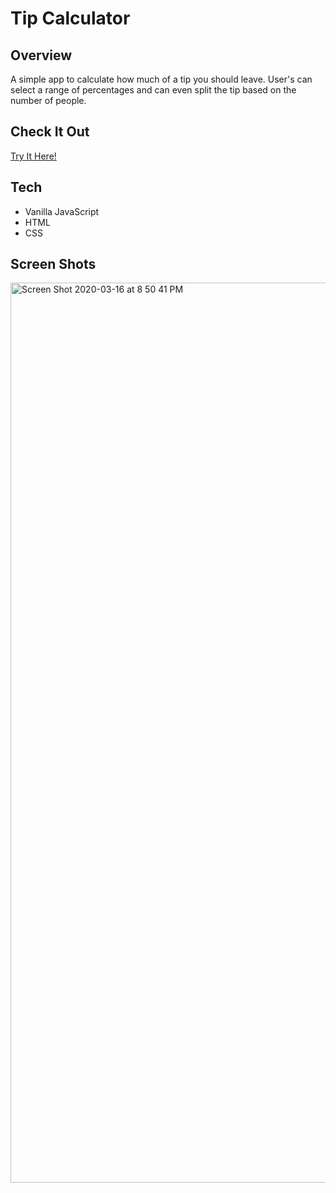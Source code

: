 # Tip Calculator

## Overview
A simple app to calculate how much of a tip you should leave. User's can select a range of percentages and can even split the tip based on the number of people.

## Check It Out
[Try It Here!](https://jeduardorjx.github.io/tip-calculator/)

## Tech 
* Vanilla JavaScript 
* HTML
* CSS

## Screen Shots
<img width="1440" alt="Screen Shot 2020-03-16 at 8 50 41 PM" src="https://user-images.githubusercontent.com/48504854/76817215-dcdf5c80-67c7-11ea-801c-0370ccbca2f0.png">
